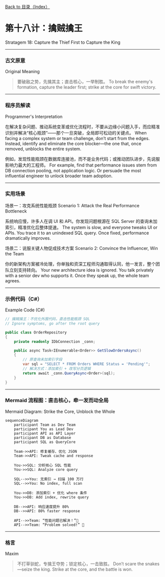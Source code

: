 [Back to 目录（Index）](https://github.com/uwspstar/The-36-Stratagems-for-Programmers/blob/main/Index.md)

# 第十八计：擒贼擒王

Stratagem 18: Capture the Thief First to Capture the King

---

### 古文原意

Original Meaning

> 要破敌之势，先擒其主；直击核心，一举制胜。
> To break the enemy's formation, capture the leader first; strike at the core for swift victory.

---

### 程序员解读

Programmer's Interpretation

在解决复杂问题、推动系统变革或优化流程时，不要从边缘小问题入手，而应精准识别并解决“核心瓶颈”——那个一旦突破，全局即可松动的关键点。
When facing a complex system or team challenge, don’t start from the edges. Instead, identify and eliminate the core blocker—the one that, once removed, unblocks the entire system.

例如，发现性能瓶颈在数据库连接池，而不是业务代码；或推动团队进步，先说服影响力最大的工程师。
For example, find that performance issues stem from DB connection pooling, not application logic. Or persuade the most influential engineer to unlock broader team adoption.

---

### 实用场景

场景一：攻克系统性能瓶颈
Scenario 1: Attack the Real Performance Bottleneck

系统响应慢，许多人在调 UI 和 API。你发现问题根源在 SQL Server 的查询未加索引，精准优化后整体提速。
The system is slow, and everyone tweaks UI or APIs. You trace it to an unindexed SQL query. Once fixed, performance dramatically improves.

场景二：说服关键人物促成技术方案
Scenario 2: Convince the Influencer, Win the Team

你的新架构方案被冷处理，你单独和资深工程师沟通取得认同，他一发言，整个团队立刻支持转向。
Your new architecture idea is ignored. You talk privately with a senior dev who supports it. Once they speak up, the whole team agrees.

---

### 示例代码（C#）

Example Code (C#)

```csharp
// 擒贼擒王：不优化外围代码，直击性能瓶颈 SQL
// Ignore symptoms, go after the root query

public class OrderRepository
{
    private readonly IDbConnection _conn;

    public async Task<IEnumerable<Order>> GetSlowOrdersAsync()
    {
        // 原查询未加索引字段
        var sql = "SELECT * FROM Orders WHERE Status = 'Pending'";
        // 解决方式：添加索引 + 改写分页逻辑
        return await _conn.QueryAsync<Order>(sql);
    }
}
```

---

### Mermaid 流程图：直击核心，牵一发而动全局

Mermaid Diagram: Strike the Core, Unblock the Whole

```mermaid
sequenceDiagram
    participant Team as Dev Team
    participant You as Lead Dev
    participant API as API Layer
    participant DB as Database
    participant SQL as QueryCore

    Team->>API: 修复缓存、优化 JSON  
    Team->>API: Tweak cache and response

    You->>SQL: 分析核心 SQL 性能  
    You->>SQL: Analyze core query

    SQL-->>You: 无索引 → 扫描 100 万行  
    SQL-->>You: No index, full scan

    You->>DB: 添加索引 + 优化 where 条件  
    You->>DB: Add index, rewrite query

    DB-->>API: 响应速度提升 80%  
    DB-->>API: 80% faster response

    API-->>Team: “性能问题已解决！”👏  
    API-->>Team: “Problem solved!” 👏
```

---

### 格言

Maxim

> 不打草驯蛇，专擒王夺势；锁定核心，一击致胜。
> Don’t scare the snakes—seize the king. Strike at the core, and the battle is won.
